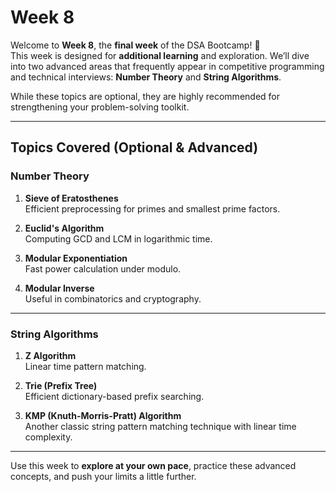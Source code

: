 # Week 8

Welcome to **Week 8**, the **final week** of the DSA Bootcamp! 🎉  
This week is designed for **additional learning** and exploration. We’ll dive into two advanced areas that frequently appear in competitive programming and technical interviews: **Number Theory** and **String Algorithms**.

While these topics are optional, they are highly recommended for strengthening your problem-solving toolkit.

---

## Topics Covered (Optional & Advanced)

### Number Theory

1. **Sieve of Eratosthenes**  
   Efficient preprocessing for primes and smallest prime factors.

2. **Euclid's Algorithm**  
   Computing GCD and LCM in logarithmic time.

3. **Modular Exponentiation**  
   Fast power calculation under modulo.

4. **Modular Inverse**  
   Useful in combinatorics and cryptography.

---

### String Algorithms

1. **Z Algorithm**  
   Linear time pattern matching.

2. **Trie (Prefix Tree)**  
   Efficient dictionary-based prefix searching.

3. **KMP (Knuth-Morris-Pratt) Algorithm**  
   Another classic string pattern matching technique with linear time complexity.

---

Use this week to **explore at your own pace**, practice these advanced concepts, and push your limits a little further. 
